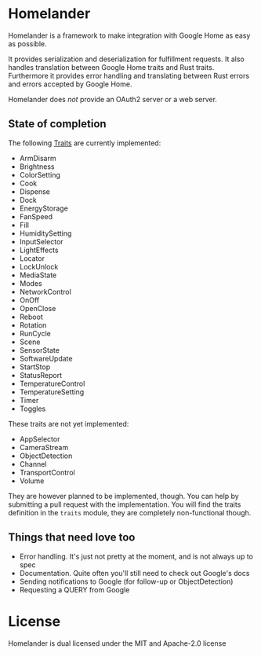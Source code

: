 # Homelander
Homelander is a framework to make integration with Google Home as easy as possible.

It provides serialization and deserialization for fulfillment requests.
It also handles translation between Google Home traits and Rust traits. Furthermore it provides error handling and translating between
Rust errors and errors accepted by Google Home.

Homelander does *not* provide an OAuth2 server or a web server.

## State of completion
The following [Traits](https://developers.google.com/assistant/smarthome/traits) are currently implemented:
- ArmDisarm
- Brightness
- ColorSetting
- Cook
- Dispense
- Dock
- EnergyStorage
- FanSpeed
- Fill
- HumiditySetting
- InputSelector
- LightEffects
- Locator
- LockUnlock
- MediaState
- Modes
- NetworkControl
- OnOff
- OpenClose
- Reboot
- Rotation
- RunCycle
- Scene
- SensorState
- SoftwareUpdate
- StartStop
- StatusReport
- TemperatureControl
- TemperatureSetting
- Timer
- Toggles

These traits are not yet implemented:
- AppSelector
- CameraStream
- ObjectDetection
- Channel
- TransportControl
- Volume

They are however planned to be implemented, though. You can help by submitting a pull request with the implementation. 
You will find the traits definition in the `traits` module, they are completely non-functional though.

## Things that need love too
- Error handling. It's just not pretty at the moment, and is not always up to spec
- Documentation. Quite often you'll still need to check out Google's docs
- Sending notifications to Google (for follow-up or ObjectDetection)
- Requesting a QUERY from Google

# License
Homelander is dual licensed under the MIT and Apache-2.0 license